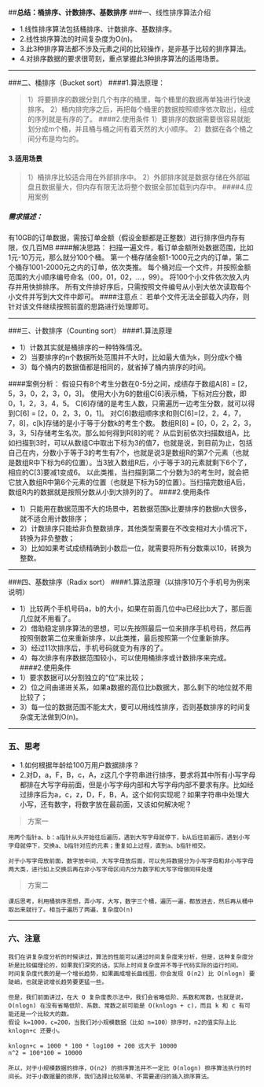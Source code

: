 ##**总结：桶排序、计数排序、基数排序**
###一、线性排序算法介绍
- 1.线性排序算法包括桶排序、计数排序、基数排序。
- 2.线性排序算法的时间复杂度为O(n)。
- 3.此3种排序算法都不涉及元素之间的比较操作，是非基于比较的排序算法。
- 4.对排序数据的要求很苛刻，重点掌握此3种排序算法的适用场景。
---
###二、桶排序（Bucket sort）
####1.算法原理：
> 1）将要排序的数据分到几个有序的桶里，每个桶里的数据再单独进行快速排序。
> 2）桶内排完序之后，再把每个桶里的数据按照顺序依次取出，组成的序列就是有序的了。
####2.使用条件
> 1）要排序的数据需要很容易就能划分成m个桶，并且桶与桶之间有着天然的大小顺序。
> 2）数据在各个桶之间分布是均匀的。
#### 3.适用场景
> 1）桶排序比较适合用在外部排序中。
> 2）外部排序就是数据存储在外部磁盘且数据量大，但内存有限无法将整个数据全部加载到内存中。
####4.应用案例
##### 需求描述：
有10GB的订单数据，需按订单金额（假设金额都是正整数）进行排序但内存有限，仅几百MB
####解决思路：
扫描一遍文件，看订单金额所处数据范围，比如1元-10万元，那么就分100个桶。
第一个桶存储金额1-1000元之内的订单，第二个桶存1001-2000元之内的订单，依次类推。
每个桶对应一个文件，并按照金额范围的大小顺序编号命名（00，01，02，…，99）。
将100个小文件依次放入内存并用快排排序。
所有文件排好序后，只需按照文件编号从小到大依次读取每个小文件并写到大文件中即可。
####注意点：
若单个文件无法全部载入内存，则针对该文件继续按照前面的思路进行处理即可。
***
###三、计数排序（Counting sort）
####1.算法原理
- 1）计数其实就是桶排序的一种特殊情况。
- 2）当要排序的n个数据所处范围并不大时，比如最大值为k，则分成k个桶
- 3）每个桶内的数据值都是相同的，就省掉了桶内排序的时间。

####案例分析：
假设只有8个考生分数在0-5分之间，成绩存于数组A[8] = [2，5，3，0，2，3，0，3]。
使用大小为6的数组C[6]表示桶，下标对应分数，即0，1，2，3，4，5。
C[6]存储的是考生人数，只需遍历一边考生分数，就可以得到C[6] = [2，0，2，3，0，1]。
对C[6]数组顺序求和则C[6]=[2，2，4，7，7，8]，c[k]存储的是小于等于分数k的考生个数。
数组R[8] = [0，0，2，2，3，3，3，5]存储考生名次。那么如何得到R[8]的呢？
从后到前依次扫描数组A，比如扫描到3时，可以从数组C中取出下标为3的值7，也就是说，到目前为止，包括自己在内，分数小于等于3的考生有7个，也就是说3是数组R的第7个元素（也就是数组R中下标为6的位置）。当3放入数组R后，小于等于3的元素就剩下6个了，相应的C[3]要减1变成6。
以此类推，当扫描到第二个分数为3的考生时，就会把它放入数组R中第6个元素的位置（也就是下标为5的位置）。当扫描完数组A后，数组R内的数据就是按照分数从小到大排列的了。
####2.使用条件
- 1）只能用在数据范围不大的场景中，若数据范围k比要排序的数据n大很多，就不适合用计数排序；
- 2）计数排序只能给非负整数排序，其他类型需要在不改变相对大小情况下，转换为非负整数；
- 3）比如如果考试成绩精确到小数后一位，就需要将所有分数乘以10，转换为整数。
---
###四、基数排序（Radix sort）
####1.算法原理（以排序10万个手机号为例来说明）
- 1）比较两个手机号码a，b的大小，如果在前面几位中a已经比b大了，那后面几位就不用看了。
- 2）借助稳定排序算法的思想，可以先按照最后一位来排序手机号码，然后再按照倒数第二位来重新排序，以此类推，最后按照第一个位重新排序。
- 3）经过11次排序后，手机号码就变为有序的了。
- 4）每次排序有序数据范围较小，可以使用桶排序或计数排序来完成。
####2.使用条件
- 1）要求数据可以分割独立的“位”来比较；
- 2）位之间由递进关系，如果a数据的高位比b数据大，那么剩下的地位就不用比较了；
- 3）每一位的数据范围不能太大，要可以用线性排序，否则基数排序的时间复杂度无法做到O(n)。
---
### 五、思考
- 1.如何根据年龄给100万用户数据排序？
- 2.对D，a，F，B，c，A，z这几个字符串进行排序，要求将其中所有小写字母都排在大写字母前面，但是小写字母内部和大写字母内部不要求有序。比如经过排序后为a，c，z，D，F，B，A，这个如何实现呢？如果字符串中处理大小写，还有数字，将数字放在最前面，又该如何解决呢？
> 方案一
```
用两个指针a、b：a指针从头开始往后遍历，遇到大写字母就停下，b从后往前遍历，遇到小写字母就停下，交换a、b指针对应的元素；重复如上过程，直到a、b指针相交。

对于小写字母放前面，数字放中间，大写字母放后面，可以先将数据分为小写字母和非小写字母两大类，进行如上交换后再在非小写字母区间内分为数字和大写字母做同样处理
```
> 方案二
```
课后思考，利用桶排序思想，弄小写，大写，数字三个桶，遍历一遍，都放进去，然后再从桶中取出来就行了。相当于遍历了两遍，复杂度O(n)
```
---
### 六、注意
```
我们在讲复杂度分析的时候讲过，算法的性能可以通过时间复杂度来分析，但是，这种复杂度分析是比较偏理论的，如果我们深究的话，实际上时间复杂度并不等于代码实际的运行时间。
时间复杂度代表的是一个增长趋势，如果画成增长曲线图，你会发现 O(n2) 比 O(nlogn) 要陡峭，也就是说增长趋势要更猛一些。

但是，我们前面讲过，在大 O 复杂度表示法中，我们会省略低阶、系数和常数，也就是说，O(nlogn) 在没有省略低阶、系数、常数之前可能是 O(knlogn + c)，而且 k 和 c 有可能还是一个比较大的数。
假设 k=1000，c=200，当我们对小规模数据（比如 n=100）排序时，n2的值实际上比 knlogn+c 还要小。

knlogn+c = 1000 * 100 * log100 + 200 远大于 10000
n^2 = 100*100 = 10000

所以，对于小规模数据的排序，O(n2) 的排序算法并不一定比 O(nlogn) 排序算法执行的时间长。对于小数据量的排序，我们选择比较简单、不需要递归的插入排序算法。
```